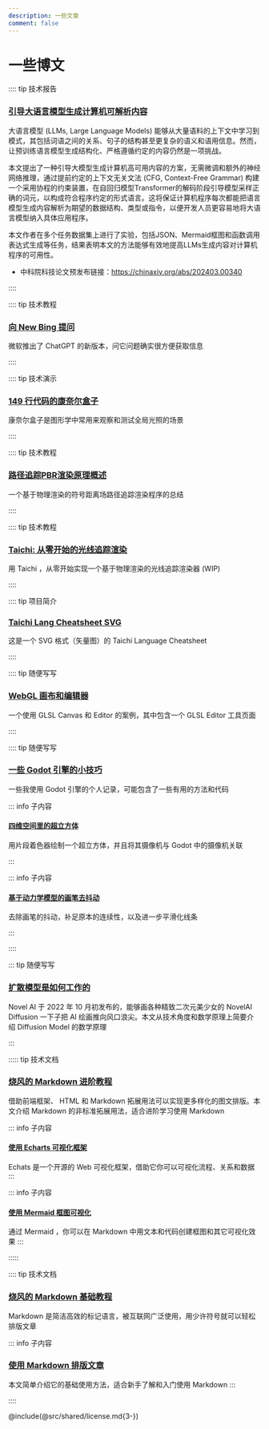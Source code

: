 ```yaml
---
description: 一些文章
comment: false
---
```


# 一些博文

:::: tip 技术报告
### [引导大语言模型生成计算机可解析内容](p/cllmfgcpc)

大语言模型 (LLMs, Large Language Models) 能够从大量语料的上下文中学习到模式，其包括词语之间的关系、句子的结构甚至更复杂的语义和语用信息。然而，让预训练语言模型生成结构化、严格遵循约定的内容仍然是一项挑战。

本文提出了一种引导大模型生成计算机高可用内容的方案，无需微调和额外的神经网络推理，通过提前约定的上下文无关文法 (CFG, Context-Free Grammar) 构建一个采用协程的约束装置，在自回归模型Transformer的解码阶段引导模型采样正确的词元，以构成符合程序约定的形式语言。这将保证计算机程序每次都能把语言模型生成内容解析为期望的数据结构、类型或指令，以便开发人员更容易地将大语言模型纳入具体应用程序。

本文作者在多个任务数据集上进行了实验，包括JSON、Mermaid框图和函数调用表达式生成等任务，结果表明本文的方法能够有效地提高LLMs生成内容对计算机程序的可用性。

- 中科院科技论文预发布链接：https://chinaxiv.org/abs/202403.00340

::::

:::: tip 技术教程
### [向 New Bing 提问](w/ask-new-bing.md)

微软推出了 ChatGPT 的新版本，问它问题确实很方便获取信息

::::

:::: tip 技术演示
### [149 行代码的康奈尔盒子](w/149-cornell-box.md)

康奈尔盒子是图形学中常用来观察和测试全局光照的场景

::::

:::: tip 技术教程
### [路径追踪PBR渲染原理概述](https://zhuanlan.zhihu.com/p/595867546)

一个基于物理渲染的符号距离场路径追踪渲染程序的总结

::::

:::: tip 技术教程
### [Taichi: 从零开始的光线追踪渲染](w/taichi-ray-tracing.md)

用 Taichi ，从零开始实现一个基于物理渲染的光线追踪渲染器 (WIP)

::::

:::: tip 项目简介
### [Taichi Lang Cheatsheet SVG](p/taichi-lang-cheatsheet-svg.md)

这是一个 SVG 格式（矢量图）的 Taichi Language Cheatsheet

::::

:::: tip 随便写写
### [WebGL 画布和编辑器](w/glsl-canvas-and-editor.md)

一个使用 GLSL Canvas 和 Editor 的案例，其中包含一个 GLSL Editor 工具页面

::::

:::: tip 随便写写
### [一些 Godot 引擎的小技巧](w/some-godot-tips.md)

一些我使用 Godot 引擎的个人记录，可能包含了一些有用的方法和代码

::: info 子内容

#### [四维空间里的超立方体](w/godot-cube-4d.md)

用片段着色器绘制一个超立方体，并且将其摄像机与 Godot 中的摄像机关联

:::

::: info 子内容

#### [基于动力学模型的画笔去抖动](w/godot-smooth-brush.md)

去除画笔的抖动，补足原本的连续性，以及进一步平滑化线条

:::

::::

::: tip 随便写写
### [扩散模型是如何工作的](w/how-diffusion-models-work.md)

Novel AI 于 2022 年 10 月初发布的，能够画各种精致二次元美少女的 NovelAI Diffusion 一下子把 AI 绘画推向风口浪尖。本文从技术角度和数学原理上简要介绍 Diffusion Model 的数学原理

:::

::::: tip 技术文档
### [烧风的 Markdown 进阶教程](p/advanced-use-of-markdown.md)

借助前端框架、 HTML 和 Markdown 拓展用法可以实现更多样化的图文排版。本文介绍 Markdown 的非标准拓展用法，适合进阶学习使用 Markdown

::: info 子内容
#### [使用 Echarts 可视化框架](p/use-echarts-in-markdown.md)

Echats 是一个开源的 Web 可视化框架，借助它你可以可视化流程、关系和数据
:::

::: info 子内容
#### [使用 Mermaid 框图可视化](p/use-mermaid-in-markdwon.md)

通过 Mermaid ，你可以在 Markdown 中用文本和代码创建框图和其它可视化效果
:::

:::::

:::: tip 技术文档
### [烧风的 Markdown 基础教程](p/basic-tutorial-for-markdown.md)

Markdown 是简洁高效的标记语言，被互联网广泛使用，用少许符号就可以轻松排版文章

::: info 子内容
### [使用 Markdown 排版文章](p/how-to-use-markdown.md)

本文简单介绍它的基础使用方法，适合新手了解和入门使用 Markdown
:::


::::

@include(@src/shared/license.md{3-})